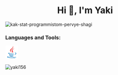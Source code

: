 <h1 align="center">Hi 👋, I'm Yaki</h1>

![kak-stat-programmistom-pervye-shagi](https://github.com/Yaki156/Yaki156/assets/92258132/260d10ea-64b7-4054-9c09-c2ebae418045)

<p align="left">
</p>

<h3 align="left">Languages and Tools:</h3>
<p align="left"> <a href="https://www.java.com" target="_blank" rel="noreferrer"> <img src="https://raw.githubusercontent.com/devicons/devicon/master/icons/java/java-original.svg" alt="java" width="40" height="40"/> </a> </p>

<p><img align="center" src="https://github-readme-stats.vercel.app/api/top-langs?username=yaki156&show_icons=true&locale=en&layout=compact" alt="yaki156" /></p>
